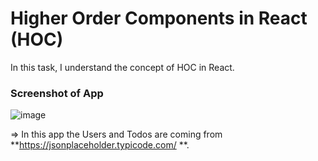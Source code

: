 # Higher Order Components in React (HOC)
In this task, I understand the concept of HOC in React.

### Screenshot of App
![image](https://github.com/Zubair1021/Bytewise-Fellowship-MERN-Fellow-/assets/121050120/e986efe1-69a1-4b57-a278-6234b021dc5c)

=> In this app the Users and Todos are coming from **https://jsonplaceholder.typicode.com/ **.
